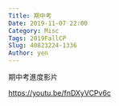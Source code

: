 ```yaml
---
Title: 期中考
Date: 2019-11-07 22:00
Category: Misc
Tags: 2019FallCP
Slug: 40823224-1336
Author: yen
---
```

期中考進度影片

https://youtu.be/fnDXyVCPv6c